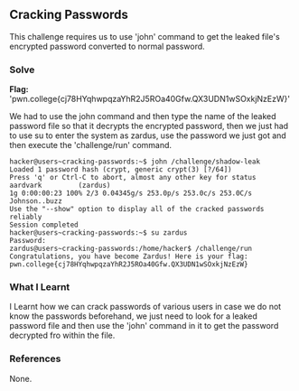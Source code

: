 ## Cracking Passwords
This challenge requires us to use 'john' command to get the leaked file's encrypted password converted to normal password.

### Solve
**Flag:** 'pwn.college{cj78HYqhwpqzaYhR2J5ROa40Gfw.QX3UDN1wSOxkjNzEzW}'

We had to use the john command and then type the name of the leaked password file so that it decrypts the encrypted password, then we just had to use su to enter the system 
as zardus, use the password we just got and then execute the 'challenge/run' command.

```
hacker@users~cracking-passwords:~$ john /challenge/shadow-leak
Loaded 1 password hash (crypt, generic crypt(3) [?/64])
Press 'q' or Ctrl-C to abort, almost any other key for status
aardvark         (zardus)
1g 0:00:00:23 100% 2/3 0.04345g/s 253.0p/s 253.0c/s 253.0C/s Johnson..buzz
Use the "--show" option to display all of the cracked passwords reliably
Session completed
hacker@users~cracking-passwords:~$ su zardus
Password:
zardus@users~cracking-passwords:/home/hacker$ /challenge/run
Congratulations, you have become Zardus! Here is your flag:
pwn.college{cj78HYqhwpqzaYhR2J5ROa40Gfw.QX3UDN1wSOxkjNzEzW}
```

### What I Learnt
I Learnt how we can crack passwords of various users in case we do not know the passwords beforehand, we just need to look for a leaked password file and then use the 
'john' command in it to get the password decrypted fro within the file.

### References 
None. 
